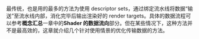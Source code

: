 最传统，也是用的最多的方法为使用 descriptor sets，通过绑定流水线将数据“输送”至流水线内部，消化完毕后输出渲染好的 render targets。具体的数据流程可以参考**概念汇总**一章中的**Shader 的数据流向**部分。但在某些情况下，这种方法并不是最高效的，这章就介绍几个针对使用情景的优化传输数据的方法。